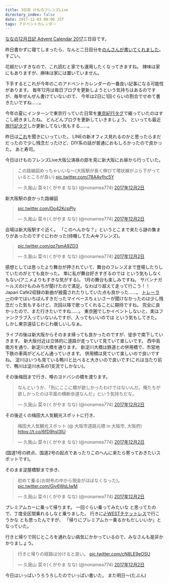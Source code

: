 ```yaml
---
title: 3日目 けものフレンズLive
directory_index: false
date: 2017-12-03 00:00 JST
tags: アドベントカレンダー
---
```


[ななの12月日記 Advent Calendar 2017](https://adventar.org/calendars/2621)三日目です。

昨日書かずに寝てしまったら、なんと二日目分を[のんさんが書いてくれました](http://non117.hatenablog.com/entry/2017/12/02/223148)。
すごい。

花椒だいすきなので、これ読むと家でも運用したくなってきますね。
辣味は家にもありますが、麻味は家には置いていません。

下手するとこれが今年のこのアドベントカレンダーの一番良い記事になる可能性があります。
毎年12月は毎日ブログを更新しようという気持ちはあるのですが、毎年ぜんぜん書けていないので、
今年は2日に1回ぐらいの割合でせめて書きたいですね……。

今年の夏にインターンで東京行っていた日常を[東京紀行タグ](/blog/tags/東京紀行/)で綴っていたのはすこし続きましたね。
どんどんブログを更新していきましょう。
といっても最近[旅行記タグ](/blog/tags/旅行記/)しか更新してない気もする……。

昨日は[これ](https://line.connpass.com/event/70919/)を聞きにいっていた。
LINEの新オフィス見れるのかと思ったらまだだったので少し残念だったけど、DIY系の話が普通におもしろかったので良かった。
あと寿司。

今日はけものフレンズLive大阪公演昼の部を見に新大阪にお昼から行っていた。

<blockquote class="twitter-tweet" data-lang="ja"><p lang="ja" dir="ltr">この路線図めっちゃいいな〜(大阪駅が長く伸びて環状線がぶら下がっているところが良い) <a href="https://t.co/78AAvfhc5Y">pic.twitter.com/78AAvfhc5Y</a></p>&mdash; 久我山 菜々(くがやま なな) (@nonamea774) <a href="https://twitter.com/nonamea774/status/936804604225904642?ref_src=twsrc%5Etfw">2017年12月2日</a></blockquote>
<script async src="https://platform.twitter.com/widgets.js" charset="utf-8"></script>

新大阪駅の良かった路線図

<blockquote class="twitter-tweet" data-lang="ja"><p lang="und" dir="ltr"><a href="https://t.co/Do42KcpPly">pic.twitter.com/Do42KcpPly</a></p>&mdash; 久我山 菜々(くがやま なな) (@nonamea774) <a href="https://twitter.com/nonamea774/status/936807585411342336?ref_src=twsrc%5Etfw">2017年12月2日</a></blockquote>

会場は新大阪駅すぐ近く。
「このへんかな？」というとこまで来たら謎の集まりがあったのですぐにわかった(待機してた<del>人々</del>フレンズ)。

<blockquote class="twitter-tweet" data-lang="ja"><p lang="und" dir="ltr"><a href="https://t.co/qz7smA9ZD3">pic.twitter.com/qz7smA9ZD3</a></p>&mdash; 久我山 菜々(くがやま なな) (@nonamea774) <a href="https://twitter.com/nonamea774/status/936816694202265601?ref_src=twsrc%5Etfw">2017年12月2日</a></blockquote>

感想としては思ったより舞台が押されていて、舞台のフレンズまで登場したりしていたのがとても良かった。
単に私が舞台好きすぎるのでは という気もしなくもない(アニメよりもすきな気がする)。
1月の舞台も楽しみですね。
サバンナガールズのけものみちが聞けたので満足。なわばり超えて走って行こう！！
Japari Café2収録の新曲が披露されたりしていた点も良かった……。
[トレーラー](https://youtu.be/tHgakuJ58C8)の中ではいちばんすきだったマイペースちぇいさーが聞けなかったのは少し残念だった気もするけど、次回以降で歌ってくれることに期待ですね。
完全に良かったので、また行きたいですね……。
東京圏でしかイベントしないと、実はファンクラブ入っていないんですが、入ってもいいのでは という気もしてきた。
しかし東京遠征じわじわ厳しいしなぁ。

ライブの後は新大阪からそのまま帰っても良かったのですが、徒歩で南下していきます。
新大阪付近は立体的に道路が走っていて見ていて楽しいです。
西中島南方を通り、新淀川大橋を通ります。
新淀川大橋は鉄道との併用橋で、市営地下鉄の車両がどんどん通っていきます。
併用橋は見ていて楽しいので良いですね。
淀川はいつも見ている鴨川と比べると大きいので良いです(これは当たり前で、鴨川は淀川水系の1支流でしかない)。

その後梅田まで行き、噂のヨドバシの橋を渡ります。

<blockquote class="twitter-tweet" data-lang="ja"><p lang="ja" dir="ltr">なんというか、「別にここに橋が欲しかったわけではないんだ。俺たちが欲しかったのは平面の横断歩道なんだ」という気持ちだな。</p>&mdash; 久我山 菜々(くがやま なな) (@nonamea774) <a href="https://twitter.com/nonamea774/status/936868696886206465?ref_src=twsrc%5Etfw">2017年12月2日</a></blockquote>

その後近くの梅田大人気観光スポットに行き、

<blockquote class="twitter-tweet" data-lang="ja"><p lang="ja" dir="ltr">梅田大人気観光スポット (@ 大阪市道路元標 in 大阪市, 大阪府) <a href="https://t.co/6fD9hsl3IU">https://t.co/6fD9hsl3IU</a></p>&mdash; 久我山 菜々(くがやま なな) (@nonamea774) <a href="https://twitter.com/nonamea774/status/936873434713227264?ref_src=twsrc%5Etfw">2017年12月2日</a></blockquote>

(国道1号の終点、国道2号の起点であったりこのへんに来たら寄っておきたいスポットです)。

そのまま淀屋橋駅まで歩き、

<blockquote class="twitter-tweet" data-lang="ja"><p lang="ja" dir="ltr">初めて乗る(お財布の中から現金がほぼなくなった)。 <a href="https://t.co/Gjv6WsLIwM">pic.twitter.com/Gjv6WsLIwM</a></p>&mdash; 久我山 菜々(くがやま なな) (@nonamea774) <a href="https://twitter.com/nonamea774/status/936880758534299648?ref_src=twsrc%5Etfw">2017年12月2日</a></blockquote>

プレミアムカーに乗って帰ります。
一回ぐらい乗ってみたいな と思ってたので、丁度全区間乗れるしなと乗りました。
行きに[J-WESTチケットレス](http://tickets.jr-odekake.net/shohindb/view/consumer/tokutoku/detail.html?shnId=117000052)で行こうかな とも思ったんですが、
「帰りにプレミアムカー乗るかもだしいいか」となっていた。

行きと帰りで同じところを通れない病気にかかっているので、みなさんも是非かかりましょう。

<blockquote class="twitter-tweet" data-lang="ja"><p lang="ja" dir="ltr">行きと帰りの経路は分けると良い。 <a href="https://t.co/cN8LE9eOSU">pic.twitter.com/cN8LE9eOSU</a></p>&mdash; 久我山 菜々(くがやま なな) (@nonamea774) <a href="https://twitter.com/nonamea774/status/936940805381505026?ref_src=twsrc%5Etfw">2017年12月2日</a></blockquote>

今日はいっぱいうろうろしたのでいっぱい書いた。
また明日～(たぶん)
